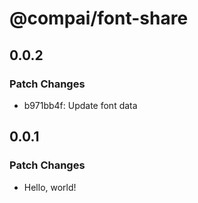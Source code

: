 # @compai/font-share

## 0.0.2

### Patch Changes

- b971bb4f: Update font data

## 0.0.1

### Patch Changes

- Hello, world!

